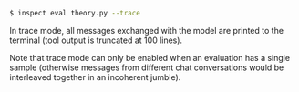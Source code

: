 

```bash
$ inspect eval theory.py --trace
```

In trace mode, all messages exchanged with the model are printed to the terminal (tool output is truncated at 100 lines).

Note that trace mode can only be enabled when an evaluation has a single sample (otherwise messages from different chat conversations would be interleaved together in an incoherent jumble).

